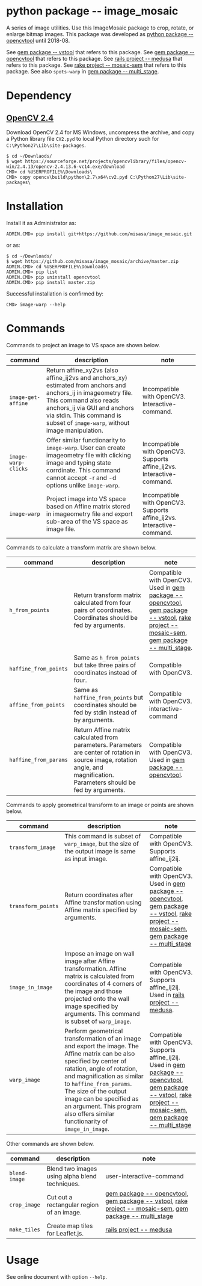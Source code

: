 # python package -- image_mosaic

A series of image utilities.  Use this ImageMosaic package to crop, rotate, or
enlarge bitmap images.  This package was developed as [python package
-- opencvtool](https://gitlab.misasa.okayama-u.ac.jp/pythonpackage/opencvtool)
until 2018-08.

See [gem package -- vstool](https://gitlab.misasa.okayama-u.ac.jp/gems/vstool) that refers to this package.
See [gem package -- opencvtool](https://gitlab.misasa.okayama-u.ac.jp/gems/opencvtool) that refers to this package.
See [rails project -- medusa](https://github.com/misasa/medusa) that refers to this package.
See [rake project -- mosaic-sem](https://gitlab.misasa.okayama-u.ac.jp/DREAM/mosaic-sem) that refers to this package.
See also `spots-warp` in [gem package -- multi_stage](https://gitlab.misasa.okayama-u.ac.jp/gems/multi_stage).

# Dependency

## [OpenCV 2.4](https://opencv.org/releases.html)

Download OpenCV 2.4 for MS Windows, uncompress the archive, and copy a Python library file `CV2.pyd` to local Python directory such for `C:\Python27\Lib\site-packages`.

    $ cd ~/Downlaods/
    $ wget https://sourceforge.net/projects/opencvlibrary/files/opencv-win/2.4.13/opencv-2.4.13.6-vc14.exe/download
    CMD> cd %USERPROFILE%\Downloads\
    CMD> copy opencv\build\python\2.7\x64\cv2.pyd C:\Python27\Lib\site-packages\

# Installation

Install it as Administrator as:

    ADMIN.CMD> pip install git+https://github.com/misasa/image_mosaic.git

or as:

    $ cd ~/Downloads/
    $ wget https://github.com/misasa/image_mosaic/archive/master.zip
    ADMIN.CMD> cd %USERPROFILE%\Downloads\
    ADMIN.CMD> pip list
    ADMIN.CMD> pip uninstall opencvtool
    ADMIN.CMD> pip install master.zip

Successful installation is confirmed by:

    CMD> image-warp --help

# Commands

Commands to project an image to VS space are shown below.

| command                        | description                                                                                                                                                                                                                                                | note                                                                   |
| ----------------------------   | ---------------------------------------------------------------------------------------------------------------------------------------------------------------------------------------------------------------------------------------------------------- | ----                                                                   |
| `image-get-affine`             | Return affine_xy2vs (also affine_ij2vs and anchors_xy) estimated from anchors and anchors_ij in imageometry file.  This command also reads anchors_ij via GUI and anchors via stdin.  This command is subset of `image-warp`, without image manipulation.  | Incompatible with OpenCV3. Interactive-command.                        |
| `image-warp-clicks` | Offer similar functionarity to `image-warp`.  User can create imageometry file with clicking image and typing state corrdinate.  This command cannot accept -r and -d options unlike `image-warp`.                                                                                                                                                                                                         | Incompatible with OpenCV3. Supports affine_ij2vs. Interactive-command. |
| `image-warp`                   | Project image into VS space based on Affine matrix stored in imageometry file and export sub-area of the VS space as image file.                                                             | Incompatible with OpenCV3. Supports affine_ij2vs. Interactive-command. |

Commands to calculate a transform matrix are shown below.

| command               | description                                                                                                                                                                                | note                                                                                                                                                                                                                                                                                                                                                                         |
| -------------------   | --------------------------------------------------------------------------------------                                                                                                     | ----                                                                                                                                                                                                                                                                                                                                                                         |
| `h_from_points`       | Return transform matrix calculated from four pairs of coordinates.  Coordinates should be fed by arguments.                                                                                     | Compatible with OpenCV3. Used in [gem package -- opencvtool](https://gitlab.misasa.okayama-u.ac.jp/gems/opencvtool), [gem package -- vstool](https://gitlab.misasa.okayama-u.ac.jp/gems/vstool), [rake project -- mosaic-sem](https://gitlab.misasa.okayama-u.ac.jp/DREAM/mosaic-sem), [gem package -- multi_stage](https://gitlab.misasa.okayama-u.ac.jp/gems/multi_stage). |
| `haffine_from_points` | Same as `h_from_points` but take three pairs of coordinates instead of four.                                                                                                           | Compatible with OpenCV3.                                                                                                                                                                                                                                                                                                                                                     |
| `affine_from_points`  | Same as `haffine_from_points` but coordinates should be fed by stdin instead of by arguments.                                                                                              | Compatible with OpenCV3.  interactive-command                                                                                                                                                                                                                                                                                                                                |
| `haffine_from_params` | Return Affine matrix calculated from parameters.  Parameters are center of rotation in source image, rotation angle, and magnification. Parameters should be fed by arguments. | Compatible with OpenCV3. Used in [gem package -- opencvtool](https://gitlab.misasa.okayama-u.ac.jp/gems/opencvtool).                                                                                                                                                                                                                                                         |

Commands to apply geometrical transform to an image or points are shown below.

| command             | description                                                                                                                                                                          | note                                                                                                                                                                                                                                                                                                                                                                                               |
| ------------------- | --------------------------------------------------------------------------------------                                                                                               | ----                                                                                                                                                                                                                                                                                                                                                                                               |
| `transform_image`   | This command is subset of `warp_image`, but the size of the output image is same as input image.                                                                  | Compatible with OpenCV3. Supports affine_ij2ij.                                                                                                                                                                                                                                                                                                                                                    |
| `transform_points`  | Return coordinates after Affine transformation using Affine matrix specified by arguments.                                                                                                                             | Compatible with OpenCV3. Used in [gem package -- opencvtool](https://gitlab.misasa.okayama-u.ac.jp/gems/opencvtool), [gem package -- vstool](https://gitlab.misasa.okayama-u.ac.jp/gems/vstool), [rake project -- mosaic-sem](https://gitlab.misasa.okayama-u.ac.jp/DREAM/mosaic-sem), [gem package -- multi_stage](https://gitlab.misasa.okayama-u.ac.jp/gems/multi_stage)                        |
| `image_in_image`    | Impose an image on wall image after Affine transformation.  Affine matrix is calculated from coordinates of 4 corners of the image and those projected onto the wall image specified by arguments. This command is subset of `warp_image`.| Compatible with OpenCV3. Supports affine_ij2ij.  Used in [rails project -- medusa](https://github.com/misasa/medusa).                                                                                                                                                                                                                                                                                                      |
| `warp_image`        | Perform geometrical transformation of an image and export the image. The Affine matrix can be also specified by center of ratation, angle of rotation, and magnification as similar to `haffine_from_params`. The size of the output image can be specified as an argument. This program also offers similar functionarity of `image_in_image`.                                        | Compatible with OpenCV3. Supports affine_ij2ij. Used in [gem package -- opencvtool](https://gitlab.misasa.okayama-u.ac.jp/gems/opencvtool), [gem package -- vstool](https://gitlab.misasa.okayama-u.ac.jp/gems/vstool), [rake project -- mosaic-sem](https://gitlab.misasa.okayama-u.ac.jp/DREAM/mosaic-sem), [gem package -- multi_stage](https://gitlab.misasa.okayama-u.ac.jp/gems/multi_stage) |

Other commands are shown below.

| command             | description                                                                            | note                                                                                                                                                                                                                                                                                                                                        |
| ------------------- | -------------------------------------------------------------------------------------- | ----                                                                                                                                                                                                                                                                                                                                        |
| `blend-image`       | Blend two images using alpha blend techniques.                                         | user-interactive-command                                                                                                                                                                                                                                                                                                                    |
| `crop_image`        | Cut out a rectangular region of an image.                                              | [gem package -- opencvtool](https://gitlab.misasa.okayama-u.ac.jp/gems/opencvtool), [gem package -- vstool](https://gitlab.misasa.okayama-u.ac.jp/gems/vstool),  [rake project -- mosaic-sem](https://gitlab.misasa.okayama-u.ac.jp/DREAM/mosaic-sem), [gem package -- multi_stage](https://gitlab.misasa.okayama-u.ac.jp/gems/multi_stage) |
| `make_tiles`        | Create map tiles for Leaflet.js.                                                     | [rails project -- medusa](https://github.com/misasa/medusa)                                                                                                                                                                                                                                                                                 |


# Usage

See online document with option `--help`.
